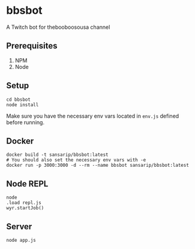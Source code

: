 # bbsbot
A Twitch bot for thebooboosousa channel

## Prerequisites
1. NPM
2. Node

## Setup
```shell
cd bbsbot
node install
```

Make sure you have the necessary env vars located in `env.js` defined before running.

## Docker

```shell
docker build -t sansarip/bbsbot:latest
# You should also set the necessary env vars with -e
docker run -p 3000:3000 -d --rm --name bbsbot sansarip/bbsbot:latest
```

## Node REPL

```node
node
.load repl.js
wyr.startJob()
```

## Server

```shell
node app.js
```
